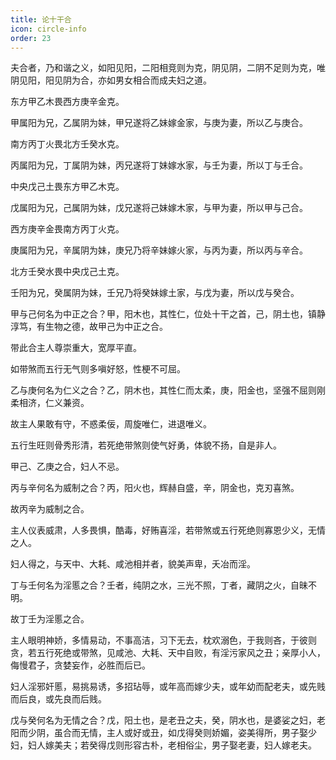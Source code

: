```yaml
---
title: 论十干合
icon: circle-info
order: 23
---
```


夫合者，乃和谐之义，如阳见阳，二阳相竞则为克，阴见阴，二阴不足则为克，唯阴见阳，阳见阴为合，亦如男女相合而成夫妇之道。

东方甲乙木畏西方庚辛金克。

甲属阳为兄，乙属阴为妹，甲兄遂将乙妹嫁金家，与庚为妻，所以乙与庚合。

南方丙丁火畏北方壬癸水克。

丙属阳为兄，丁属阴为妹，丙兄遂将丁妹嫁水家，与壬为妻，所以丁与壬合。

中央戊己土畏东方甲乙木克。

戊属阳为兄，己属阴为妹，戊兄遂将己妹嫁木家，与甲为妻，所以甲与己合。

西方庚辛金畏南方丙丁火克。

庚属阳为兄，辛属阴为妹，庚兄乃将辛妹嫁火家，与丙为妻，所以丙与辛合。

北方壬癸水畏中央戊己土克。

壬阳为兄，癸属阴为妹，壬兄乃将癸妹嫁土家，与戊为妻，所以戊与癸合。

甲与己何名为中正之合？甲，阳木也，其性仁，位处十干之首，己，阴土也，镇静淳笃，有生物之德，故甲己为中正之合。

带此合主人尊崇重大，宽厚平直。

如带煞而五行无气则多嗔好怒，性梗不可屈。

乙与庚何名为仁义之合？乙，阴木也，其性仁而太柔，庚，阳金也，坚强不屈则刚柔相济，仁义兼资。

故主人果敢有守，不惑柔佞，周旋唯仁，进退唯义。

五行生旺则骨秀形清，若死绝带煞则使气好勇，体貌不扬，自是非人。

甲己、乙庚之合，妇人不忌。

丙与辛何名为威制之合？丙，阳火也，辉赫自盛，辛，阴金也，克刃喜煞。

故丙辛为威制之合。

主人仪表威肃，人多畏惧，酷毒，好贿喜淫，若带煞或五行死绝则寡恩少义，无情之人。

妇人得之，与天中、大耗、咸池相并者，貌美声卑，夭冶而淫。

丁与壬何名为淫慝之合？壬者，纯阴之水，三光不照，丁者，藏阴之火，自昧不明。

故丁壬为淫慝之合。

主人眼明神娇，多情易动，不事高洁，习下无去，枕欢溺色，于我则吝，于彼则贪，若五行死绝或带煞，见咸池、大耗、天中自败，有淫污家风之丑；亲厚小人，侮慢君子，贪婪妄作，必胜而后已。

妇人淫邪奸慝，易挑易诱，多招玷辱，或年高而嫁少夫，或年幼而配老夫，或先贱而后良，或先良而后贱。

戊与癸何名为无情之合？戊，阳土也，是老丑之夫，癸，阴水也，是婆娑之妇，老阳而少阴，虽合而无情，主人或好或丑，如戊得癸则娇媚，姿美得所，男子娶少妇，妇人嫁美夫；若癸得戊则形容古朴，老相俗尘，男子娶老妻，妇人嫁老夫。

